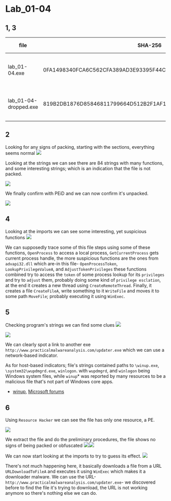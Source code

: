 # Lab_01-04

## 1, 3

| file                  | SHA-256                                                          | detection                                                                                                                                                  | compile  time                   |
| --------------------- | ---------------------------------------------------------------- | ---------------------------------------------------------------------------------------------------------------------------------------------------------- | ------------------------------- |
| lab_01-04.exe         | 0FA1498340FCA6C562CFA389AD3E93395F44C72FD128D7BA08579A69AAF3B126 | [62 / 73, Trojan \| Downloader \| Dropper](https://www.virustotal.com/gui/file/0fa1498340fca6c562cfa389ad3e93395f44c72fd128d7ba08579a69aaf3b126/detection) | Fri Aug 30 22:26:59 2019 \| UTC |
| lab_01-04-dropped.exe | 819B2DB1876D85846811799664D512B2F1AF13E329F5DEBE60926C3B03424745 | [69 / 71, Tojan \| Downloader \| Dropper](https://www.virustotal.com/gui/file/819b2db1876d85846811799664d512b2f1af13e329f5debe60926c3b03424745)            | Sun Feb 27 00:16:59 2011 \| UTC |

## 2
Looking for any signs of packing, starting with the sections, everything seems normal
![](https://imgur.com/TR8H4HQ.jpg)

Looking at the strings we can see there are 84 strings with many functions, and some interesting strings; which is an indication that the file is not packed.


![](https://i.imgur.com/Nt8xD8W.png)


We finally confirm with PEiD and we can now confirm it's unpacked.


![](https://i.imgur.com/aF1eSgh.png)

## 4
Looking at the imports we can see some interesting, yet suspicious functions
![](https://imgur.com/JoIjrK5.jpg)

We can supposedly trace some of this file steps using some of these functions, `OpenProcess` to access a local process, `GetCurrentProcess` gets current process handle, the more suspicious functions are the ones from `advapi32.dll` which are-in this file- `OpenProcessToken`, `LookupPrivilegeValueA`,  and `AdjustTokenPrivileges` these functions combined try to access the `token` of some process lookup for its `privileges` and try to `adjust` them, probably doing some kind of `privilege esclation`, at the end it creates a new thread using `CreateRemoteThread`.
Finally, it creates a file `CreateFileA`, write something to it `WriteFile` and moves it to some path `MoveFile`; probably executing it using `WinExec`.

## 5
Checking program's strings we can find some clues
![](https://i.imgur.com/zkcdGiK.png)

![](https://i.imgur.com/faWo3s4.png)

We can clearly spot a link to another exe `http://www.practicalmalwareanalysis.com/updater.exe`  which we can use a network-based indicator.

As for host-based indicators; file's strings contained paths to  `\winup.exe`, `\system32\wupdmgrd.exe`, `winlogon`.
with `wupdmgrd`, and `winlogon` being Windows system files, while `winup`* was reported by many resources to be a malicious file that's not part of Windows core apps.

* [winup](https://www.file.net/process/winup.exe.html), [Microsoft forums](https://answers.microsoft.com/en-us/windows/forum/all/winupexe/e040cc90-3535-4b66-aeb7-3b6537d53982)

## 6
Using `Resource Hacker` we can see the file has only one resource, a PE.


![](https://imgur.com/LfjshnM.jpg)


We extract the file and do the preliminary procedures, the file shows no signs of being packed or obfuscated
![](https://i.imgur.com/gCBlcLI.png)![](https://i.imgur.com/JTobZmS.png)
 
We can now start looking at the imports to try to guess its effect.
![](https://imgur.com/mvIfCI9.jpg)

There's not much happening here, it basically downloads a file from a URL `URLDownloadToFileA` and executes it using `WinExec` which makes it a downloader malware. We can use the URL-`http://www.practicalmalwareanalysis.com/updater.exe`- we discovered before to find the file it's trying to download, the URL is not working anymore so there's nothing else we can do. 
